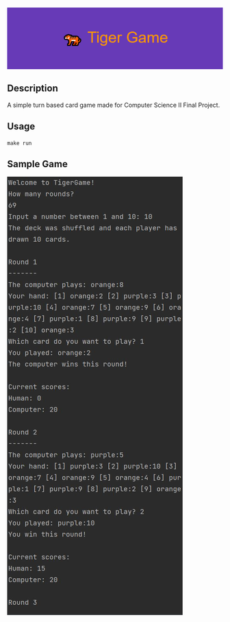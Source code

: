 ![](./images/🐅_Tiger_Game.png)

## Description
A simple turn based card game made for Computer Science II Final Project.

## Usage
```shell
make run
```

## Sample Game
![](./images/sample.JPG)